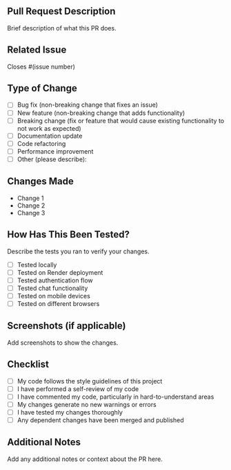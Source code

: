 ## Pull Request Description
Brief description of what this PR does.

## Related Issue
Closes #(issue number)

## Type of Change
- [ ] Bug fix (non-breaking change that fixes an issue)
- [ ] New feature (non-breaking change that adds functionality)
- [ ] Breaking change (fix or feature that would cause existing functionality to not work as expected)
- [ ] Documentation update
- [ ] Code refactoring
- [ ] Performance improvement
- [ ] Other (please describe):

## Changes Made
- Change 1
- Change 2
- Change 3

## How Has This Been Tested?
Describe the tests you ran to verify your changes.

- [ ] Tested locally
- [ ] Tested on Render deployment
- [ ] Tested authentication flow
- [ ] Tested chat functionality
- [ ] Tested on mobile devices
- [ ] Tested on different browsers

## Screenshots (if applicable)
Add screenshots to show the changes.

## Checklist
- [ ] My code follows the style guidelines of this project
- [ ] I have performed a self-review of my code
- [ ] I have commented my code, particularly in hard-to-understand areas
- [ ] My changes generate no new warnings or errors
- [ ] I have tested my changes thoroughly
- [ ] Any dependent changes have been merged and published

## Additional Notes
Add any additional notes or context about the PR here.
